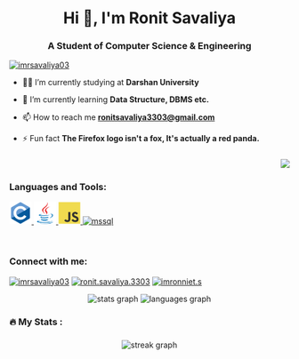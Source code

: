 <h1 align="center">Hi 👋, I'm Ronit Savaliya</h1>
<h3 align="center">A Student of Computer Science & Engineering</h3>

<p align="left"> <a href="https://twitter.com/imrsavaliya03" target="blank"><img src="https://img.shields.io/twitter/follow/imrsavaliya03?logo=twitter&style=for-the-badge" alt="imrsavaliya03" /></a> </p>

- 👨‍💻 I’m currently studying at **Darshan University**

- 🌱 I’m currently learning **Data Structure, DBMS etc.**

- 📫 How to reach me **ronitsavaliya3303@gmail.com**

- ⚡ Fun fact **The Firefox logo isn't a fox, It's actually a red panda.**


###

<img align="right" height="150" src="https://images.hdqwalls.com/download/baby-groot2019-ls-2880x1800.jpg"  /> 

###
<br/>

<h3 align="left">Languages and Tools:</h3>
<p align="left"> <a href="https://www.cprogramming.com/" target="_blank" rel="noreferrer"> <img src="https://raw.githubusercontent.com/devicons/devicon/master/icons/c/c-original.svg" alt="c" width="40" height="40"/> </a> <a href="https://www.java.com" target="_blank" rel="noreferrer"> <img src="https://raw.githubusercontent.com/devicons/devicon/master/icons/java/java-original.svg" alt="java" width="40" height="40"/> </a> <a href="https://developer.mozilla.org/en-US/docs/Web/JavaScript" target="_blank" rel="noreferrer"> <img src="https://raw.githubusercontent.com/devicons/devicon/master/icons/javascript/javascript-original.svg" alt="javascript" width="40" height="40"/> </a> <a href="https://www.microsoft.com/en-us/sql-server" target="_blank" rel="noreferrer"> <img src="https://www.svgrepo.com/show/303229/microsoft-sql-server-logo.svg" alt="mssql" width="40" height="40"/> </a> </p>


<br/>

<h3 align="left">Connect with me:</h3>
<p align="left">
<a href="https://twitter.com/imrsavaliya03" target="blank"><img align="center" src="https://raw.githubusercontent.com/rahuldkjain/github-profile-readme-generator/master/src/images/icons/Social/twitter.svg" alt="imrsavaliya03" height="30" width="40" /></a>
<a href="https://fb.com/ronit.savaliya.3303" target="blank"><img align="center" src="https://raw.githubusercontent.com/rahuldkjain/github-profile-readme-generator/master/src/images/icons/Social/facebook.svg" alt="ronit.savaliya.3303" height="30" width="40" /></a>
<a href="https://instagram.com/imronniet.s" target="blank"><img align="center" src="https://raw.githubusercontent.com/rahuldkjain/github-profile-readme-generator/master/src/images/icons/Social/instagram.svg" alt="imronniet.s" height="30" width="40" /></a>
</p>



<div align="center">
  <img src="https://github-readme-stats.vercel.app/api?username=ronitsavaliya03&hide_title=false&hide_rank=false&show_icons=true&include_all_commits=true&count_private=true&disable_animations=false&theme=dracula&locale=en&hide_border=false" height="150" alt="stats graph"  />
  <img src="https://github-readme-stats.vercel.app/api/top-langs?username=ronitsavaliya03&locale=en&hide_title=false&layout=compact&card_width=320&langs_count=5&theme=dracula&hide_border=false" height="150" alt="languages graph"  />
</div>



<h3 align="left">🔥  My Stats :</h3>

###

<div align="center">
  <img src="https://streak-stats.demolab.com?user=ronitsavaliya03&locale=en&mode=daily&theme=dark&hide_border=false&border_radius=5&order=3" height="220" alt="streak graph"  />
</div>

